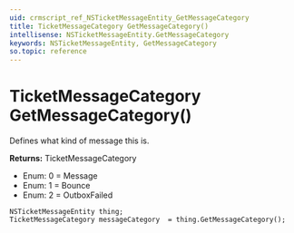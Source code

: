 ```yaml
---
uid: crmscript_ref_NSTicketMessageEntity_GetMessageCategory
title: TicketMessageCategory GetMessageCategory()
intellisense: NSTicketMessageEntity.GetMessageCategory
keywords: NSTicketMessageEntity, GetMessageCategory
so.topic: reference
---
```


# TicketMessageCategory GetMessageCategory()

Defines what kind of message this is.

**Returns:** TicketMessageCategory

* Enum: 0 = Message
* Enum: 1 = Bounce
* Enum: 2 = OutboxFailed

```crmscript
NSTicketMessageEntity thing;
TicketMessageCategory messageCategory  = thing.GetMessageCategory();
```

